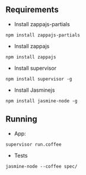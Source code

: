 ## Requirements

- Install zappajs-partials

```code
npm install zappajs-partials
```
- Install zappajs

```code
npm install zappajs
```
- Install supervisor

```code
npm install supervisor -g
```

- Install Jasminejs

```code
npm install jasmine-node -g
```

## Running

- App:

```code
supervisor run.coffee
```
- Tests

```code
jasmine-node --coffee spec/
```
